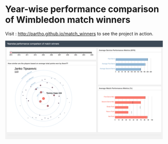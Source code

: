 # Year-wise performance comparison of Wimbledon match winners

Visit : http://partho.github.io/match_winners to see the project in action.

![Image](https://raw.githubusercontent.com/partho/match_winners/master/static/lib/img/Match_Winners.png)

